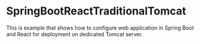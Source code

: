 # SpringBootReactTraditionalTomcat
This is example that shows how to configure web application in Spring Boot and React for deployment on dedicated Tomcat server.
